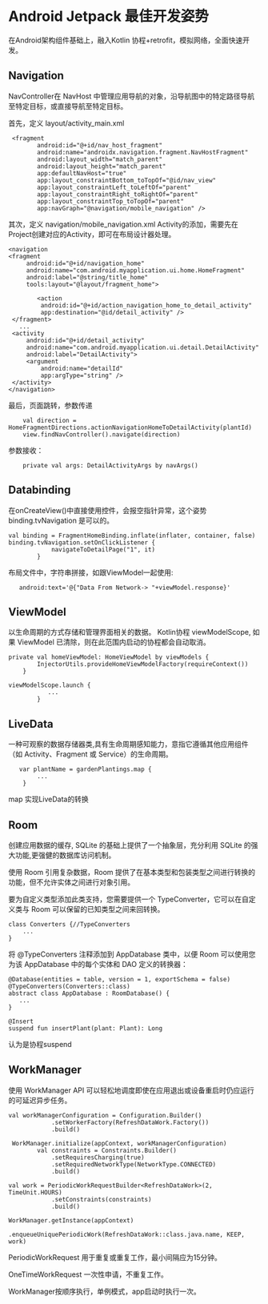 # Android Jetpack 最佳开发姿势
在Android架构组件基础上，融入Kotlin 协程+retrofit，模拟网络，全面快速开发。
## Navigation
NavController在 NavHost 中管理应用导航的对象，沿导航图中的特定路径导航至特定目标，或直接导航至特定目标。

 首先，定义 layout/activity_main.xml
```
 <fragment
        android:id="@+id/nav_host_fragment"
        android:name="androidx.navigation.fragment.NavHostFragment"
        android:layout_width="match_parent"
        android:layout_height="match_parent"
        app:defaultNavHost="true"
        app:layout_constraintBottom_toTopOf="@id/nav_view"
        app:layout_constraintLeft_toLeftOf="parent"
        app:layout_constraintRight_toRightOf="parent"
        app:layout_constraintTop_toTopOf="parent"
        app:navGraph="@navigation/mobile_navigation" />
```
 其次，定义 navigation/mobile_navigation.xml
    Activity的添加，需要先在Project创建对应的Activity，即可在布局设计器处理。

   ```
 <navigation  
 <fragment
        android:id="@+id/navigation_home"
        android:name="com.android.myapplication.ui.home.HomeFragment"
        android:label="@string/title_home"
        tools:layout="@layout/fragment_home">

           <action
            android:id="@+id/action_navigation_home_to_detail_activity"
            app:destination="@id/detail_activity" />
    </fragment>
      ...
    <activity
        android:id="@+id/detail_activity"
        android:name="com.android.myapplication.ui.detail.DetailActivity"
        android:label="DetailActivity">
        <argument
            android:name="detailId"
            app:argType="string" />
    </activity>
</navigation>

```
最后，页面跳转，参数传递
```
    val direction =  HomeFragmentDirections.actionNavigationHomeToDetailActivity(plantId)
    view.findNavController().navigate(direction)
```
 参数接收：
 ```
     private val args: DetailActivityArgs by navArgs()
```


## Databinding
在onCreateView()中直接使用控件，会报空指针异常，这个姿势 binding.tvNavigation 是可以的。

```
val binding = FragmentHomeBinding.inflate(inflater, container, false)
binding.tvNavigation.setOnClickListener {
            navigateToDetailPage("1", it)
        }

```
布局文件中，字符串拼接，如跟ViewModel一起使用:

```
   android:text='@{"Data From Network-> "+viewModel.response}'
```




## ViewModel
以生命周期的方式存储和管理界面相关的数据。
Kotlin协程 viewModelScope, 如果 ViewModel 已清除，则在此范围内启动的协程都会自动取消。

```
private val homeViewModel: HomeViewModel by viewModels {
        InjectorUtils.provideHomeViewModelFactory(requireContext())
    }

viewModelScope.launch {
           ...
        }
```


## LiveData
一种可观察的数据存储器类,具有生命周期感知能力，意指它遵循其他应用组件（如 Activity、Fragment 或 Service）的生命周期。

```
   var plantName = gardenPlantings.map {
        ...
    }
 ```
map 实现LiveData的转换


## Room
创建应用数据的缓存, SQLite 的基础上提供了一个抽象层，充分利用 SQLite 的强大功能,更强健的数据库访问机制。

使用 Room 引用复杂数据，Room 提供了在基本类型和包装类型之间进行转换的功能，但不允许实体之间进行对象引用。

要为自定义类型添加此类支持，您需要提供一个 TypeConverter，它可以在自定义类与 Room 可以保留的已知类型之间来回转换。

```
class Converters {//TypeConverters
    ...
}
```
将 @TypeConverters 注释添加到 AppDatabase 类中，以便 Room 可以使用您为该 AppDatabase 中的每个实体和 DAO 定义的转换器：

```
@Database(entities = table, version = 1, exportSchema = false)
@TypeConverters(Converters::class)
abstract class AppDatabase : RoomDatabase() {
   ...
}

```

```
@Insert
suspend fun insertPlant(plant: Plant): Long
```
认为是协程suspend



## WorkManager

使用 WorkManager API 可以轻松地调度即使在应用退出或设备重启时仍应运行的可延迟异步任务。

```
val workManagerConfiguration = Configuration.Builder()
            .setWorkerFactory(RefreshDataWork.Factory())
            .build()

 WorkManager.initialize(appContext, workManagerConfiguration)
        val constraints = Constraints.Builder()
            .setRequiresCharging(true)
            .setRequiredNetworkType(NetworkType.CONNECTED)
            .build()

val work = PeriodicWorkRequestBuilder<RefreshDataWork>(2, TimeUnit.HOURS)
            .setConstraints(constraints)
            .build()

WorkManager.getInstance(appContext)
            .enqueueUniquePeriodicWork(RefreshDataWork::class.java.name, KEEP, work)

```

PeriodicWorkRequest 用于重复或重复工作，最小间隔应为15分钟。

OneTimeWorkRequest 一次性申请，不重复工作。

WorkManager按顺序执行，单例模式，app启动时执行一次。








